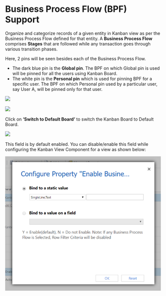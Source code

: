 # Business Process Flow (BPF) Support

Organize and categorize records of a given entity in Kanban view as per the Business Process Flow defined for that entity.  A **Business Process Flow** comprises **Stages** that are followed while any transaction goes through various transition phases.

Here, 2 pins will be seen besides each of the Business Process Flow.

* The dark blue pin is the **Global pin**. The BPF on which Global pin is used will be pinned for all the users using Kanban Board.
* The white pin is the **Personal pin** which is used for pinning BPF for a specific user. The BPF on which Personal pin used by a particular user, say User A, will be pinned only for that user.

![](<../../.gitbook/assets/KB\_New BPF\_1 (1).png>)

![](<../../.gitbook/assets/KB\_New BPF\_2.png>)

Click on **‘Switch to Default Board’** to switch the Kanban Board to Default Board.

![](<../../.gitbook/assets/KB\_New BPF\_3.png>)

This field is by default enabled. You can disable/enable this field while configuring the Kanban View Component for a view as shown below:

![](<../../.gitbook/assets/1 (186).png>)
